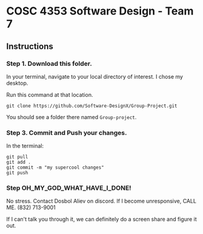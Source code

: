# COSC 4353 Software Design - Team 7

## Instructions

### Step 1. Download this folder.
In your terminal, navigate to your local directory of interest. I chose my desktop.

Run this command at that location.

```
git clone https://github.com/Software-DesignX/Group-Project.git
```

You should see a folder there named `Group-project`. 



### Step 3. Commit and Push your changes.

In the terminal:

```
git pull
git add .
git commit -m "my supercool changes"
git push
```

### Step OH_MY_GOD_WHAT_HAVE_I_DONE!

No stress. Contact Dosbol Aliev on discord. If I become unresponsive, CALL ME. (832) 713-9001

If I can't talk you through it, we can definitely do a screen share and figure it out.

